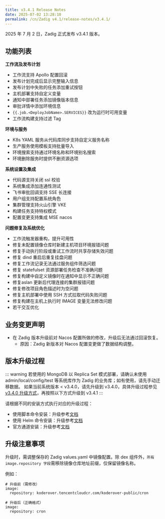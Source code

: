 ```yaml
---
title: v3.4.1 Release Notes
date: 2025-07-02 13:28:10
permalink: /cn/Zadig v4.1/release-notes/v3.4.1/
---
```


2025 年 7 月 2 日，Zadig 正式发布 v3.4.1 版本。

## 功能列表

**工作流及发布计划**
- 工作流支持 Apollo 配置回滚
- 发布计划完成后显示完整输入信息
- 发布计划中失败的任务添加重试按钮
- 主机部署支持自定义变量
- 通知中部署任务添加镜像版本信息
- 审批详情中添加环境信息
- <span v-pre>`{{.job.<DeployJobName>.SERVICES}}` </span> 改为运行时可用变量
- 工作流构建支持过滤 Tag
  
**环境与服务**
- K8s YAML 服务从代码库同步支持自定义服务名称
- 生产服务使用模板支持批量导入
- 环境搜索支持通过环境名称和环境别名搜索
- 环境删除服务时提供不删资源选项
  
**系统设置及集成**
- 代码源支持关闭 ssl 校验
- 系统集成添加连通性测试
- 飞书审批回调支持 SSE 长连接
- 用户组支持配置系统角色
- 集群管理支持火山引擎 VKE
- 构建任务支持特权模式
- 配置变更支持集成 MSE nacos 
  
**问题修复及系统优化**
- 工作流触发器重构，提升可用性
- 修复未配置镜像仓库时新建主机项目环境报错问题
- 修复手动执行阶段或重试工作流时共享存储失效问题
- 修复 dind 重启后重复挂盘问题
- 修复工作流记录无法通过服务组件筛选问题
- 修复 statefulset 资源部署任务检查不准确问题
- 修复构建中自定义镜像时在通知中显示不正确问题
- 修复aslan 更新后代理连接的集群报错问题
- 修复修改项目角色描述时为空问题
- 修复主机部署中使用 SSH 方式拉取代码失败问题
- 修复构建在主机上执行时 IMAGE 变量无法修改问题
- 若干交互优化


## 业务变更声明
- 在 Zadig 版本升级前对 Nacos 配置所做的修改，升级后无法通过回滚恢复。
  - 原因：Zadig 新版本对 Nacos 配置变更做了数据结构调整。

## 版本升级过程

::: warning
若使用的 MongoDB 以 Replica Set 模式部署，请确认未使用 admin/local/config/test 等系统库作为 Zadig 的业务库；如有使用，请先手动迁移数据。
如果当前系统版本 < v3.4.0，请先升级到 v3.4.0，具体升级过程参见 [v3.4.0 升级方式](/cn/Zadig%20v3.4/release-notes/v3.4.0/#版本升级过程)，再按照以下方式升级到 v3.4.1
:::

请根据不同的安装方式执行对应的升级过程：

- 使用脚本命令安装：升级参考[文档](/cn/Zadig%20v3.4/install/helm-deploy/#升级)
- 使用 Helm 命令安装：升级参考[文档](/cn/Zadig%20v3.4/install/helm-deploy/#升级)
- 官方通道安装：升级参考[文档](/cn/Zadig%20v3.4/stable/install/#升级)

## 升级注意事项

升级时，需调整保存的 Zadig values.yaml 中镜像配置。除 dex 组件外，`所有 image.repository 字段`需移除镜像仓库地址前缀，仅保留镜像名称。

例如：

```
# 升级前（需修改）  
image:  
  repository: koderover.tencentcloudcr.com/koderover-public/cron

# 升级后（正确格式）  
image:  
  repository: cron
```